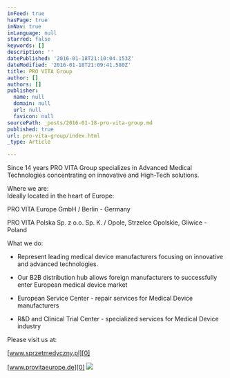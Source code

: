 ```yaml
---
inFeed: true
hasPage: true
inNav: true
inLanguage: null
starred: false
keywords: []
description: ''
datePublished: '2016-01-18T21:10:04.153Z'
dateModified: '2016-01-18T21:09:41.580Z'
title: PRO VITA Group
author: []
authors: []
publisher:
  name: null
  domain: null
  url: null
  favicon: null
sourcePath: _posts/2016-01-18-pro-vita-group.md
published: true
url: pro-vita-group/index.html
_type: Article

---
```

Since 14 years PRO VITA Group specializes in Advanced Medical Technologies concentrating on innovative and High-Tech solutions.

Where we are:  
Ideally located in the heart of Europe:

PRO VITA Europe GmbH / Berlin - Germany

PRO VITA Polska Sp. z o.o. Sp. K. / Opole, Strzelce Opolskie, Gliwice - Poland

What we do:

- Represent leading medical device manufacturers focusing on innovative and advanced technologies.

- Our B2B distribution hub allows foreign manufacturers to successfully enter European medical device market

- European Service Center - repair services for Medical Device manufacturers

- R&D and Clinical Trial Center - specialized services for Medical Device industry

Please visit us at:

[www.sprzetmedyczny.pl][0]

[www.provitaeurope.de][0]
![](https://the-grid-user-content.s3-us-west-2.amazonaws.com/3d2d2cc9-da06-4905-8fd9-a786d15d3423.png)

[0]: www.sprzetmedyczny.pl